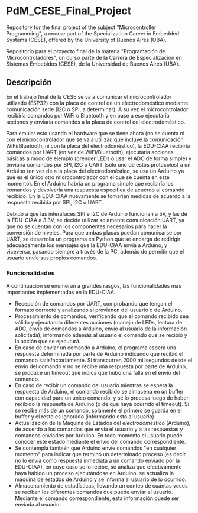 # PdM_CESE_Final_Project
Repository for the final project of the subject "Microcontroller Programming", a course part of the Specialization Career in Embedded Systems (CESE), offered by the University of Buenos Aires (UBA). 

Repositorio para el proyecto final de la materia "Programación de Microcontroladores", un curso parte de la Carrera de Especialización en Sistemas Embebidos (CESE), de la Universidad de Buenos Aires (UBA).

## Descripción
En el trabajo final de la CESE se va a comunicar el microcontrolador utilizado (ESP32) con la placa de control de un electrodoméstico mediante comunicación serie (I2C o SPI, a determinar). A su vez el microcontrolador recibiría comandos por WiFi o Bluetooth y en base a eso ejecutaría acciones y enviaría comandos a la placa de control del electrodoméstico.

Para emular esto usando el hardware que se tiene ahora (no se cuenta ni con el microcontrolador que se va a utilizar, que incluye la comunicación WiFi/Bluetooth, ni con la placa del electrodoméstico), la EDU-CIAA recibiría comandos por UART (en vez de WiFi/Bluetooth), ejecutaría acciones básicas a modo de ejemplo (prender LEDs o usar el ADC de forma simple) y enviaría comandos por SPI, I2C o UART (sólo uno de estos protocolos) a un Arduino (en vez de a la placa del electrodoméstico, se usa un Arduino ya que es el único otro microcontrolador con el que se cuenta en este momento). En el Arduino habría un programa simple que recibiría los comandos y devolvería una respuesta específica de acuerdo al comando recibido. En la EDU-CIAA nuevamente se tomarían medidas de acuerdo a la respuesta recibida por SPI, I2C o UART.

Debido a que las interafaces SPI e I2C de Arduino funcionan a 5V, y las de la EDU-CIAA a 3.3V, se decide utilizar solamente comunicación UART, ya que no se cuentan con los componentes necesarios para hacer la conversión de niveles. Para que ambas placas puedan comunicarse por UART, se desarrolla un programa en Python que se encarga de redirigir adecuadamente los mensajes que la EDU-CIAA envía a Arduino, y viceversa, pasando siempre a través de la PC, además de permitir que el usuario envíe sus propios comandos.

### Funcionalidades 
A continuación se enumeran a grandes rasgos, las funcionalidades más importantes implementadas en la EDU-CIAA:
* Recepción de comandos por UART, comprobando que tengan el formato correcto y analizando si provienen del usuario o de Arduino. 
* Procesamiento de comandos, verificando que el comando recibido sea válido y ejecutando diferentes acciones (manejo de LEDs, lectura de ADC, envío de comandos a Arduino, envío al usuario de la información solicitada), informando además al usuario el comando que se recibió y la acción que se ejecuturá.
* En caso de enviar un comando a Arduino, el programa espera una respuesta determinada por parte de Arduino indicando que recibió el comando satisfactoriamente. Si transcurren 2000 milisegundos desde el envío del comando y no se recibe una respuesta por parte de Arduino, se produce un timeout que indica que hubo una falla en el envío del comando.
* En caso de recibir un comando del usuario mientras se espera la respuesta de Arduino, el comando recibido se almacena en un buffer con capacidad para un único comando, y se lo procesa luego de haber recibido la respuesta de Arduino (o de que haya ocurrido el timeout). Si se recibe más de un comando, solamente el primero se guarda en el buffer y el resto es ignorado (informando esto al usuario).
* Actualización de la Máquina de Estados del *electrodoméstico* (Arduino), de acuerdo a los comandos que envía el usuario y a las respuestas y comandos enviados por Arduino. En todo momento el usuario puede conocer este estado mediante el envío del comando correspondiente.
* Se contempla también que Arduino envíe comandos "en cualquier momento" para indicar que terminó un determinado proceso (es decir, no lo envía como respuesta inmediata a un comando enviado por la EDU-CIAA), en cuyo caso se lo recibe, se analiza que efectivamente haya habido un proceso ejecutándose en Arduino, se actualiza la máquina de estados de Arduino y se informa al usuario de lo ocurrido.
* Almacenamiento de estadísticas, llevando un conteo de cuántas veces se reciben los diferentes comandos que puede enviar el usuario. Mediante el comando correspondiente, esta información puede ser enviada al usuario.
